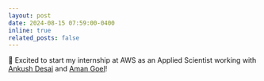 ```yaml
---
layout: post
date: 2024-08-15 07:59:00-0400
inline: true
related_posts: false
---
```


🚀 Excited to start my internship at AWS as an Applied Scientist working with [Ankush Desai](https://ankushdesai.github.io/) and [Aman Goel](https://www.linkedin.com/in/aman-goel-a55a8646/)!

